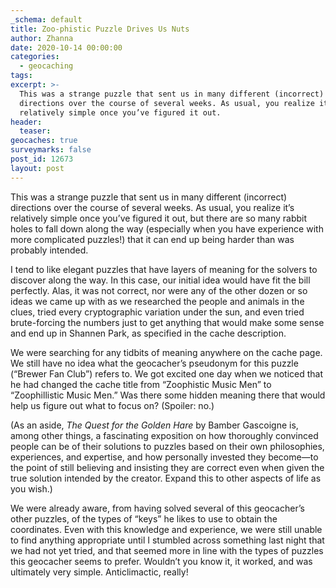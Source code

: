 ```yaml
---
_schema: default
title: Zoo-phistic Puzzle Drives Us Nuts
author: Zhanna
date: 2020-10-14 00:00:00
categories:
  - geocaching
tags:
excerpt: >-
  This was a strange puzzle that sent us in many different (incorrect)
  directions over the course of several weeks. As usual, you realize it’s
  relatively simple once you’ve figured it out.
header:
  teaser:
geocaches: true
surveymarks: false
post_id: 12673
layout: post
---
```


This was a strange puzzle that sent us in many different (incorrect) directions over the course of several weeks. As usual, you realize it’s relatively simple once you’ve figured it out, but there are so many rabbit holes to fall down along the way (especially when you have experience with more complicated puzzles\!) that it can end up being harder than was probably intended.

I tend to like elegant puzzles that have layers of meaning for the solvers to discover along the way. In this case, our initial idea would have fit the bill perfectly. Alas, it was not correct, nor were any of the other dozen or so ideas we came up with as we researched the people and animals in the clues, tried every cryptographic variation under the sun, and even tried brute-forcing the numbers just to get anything that would make some sense and end up in Shannen Park, as specified in the cache description.

We were searching for any tidbits of meaning anywhere on the cache page. We still have no idea what the geocacher’s pseudonym for this puzzle (“Brewer Fan Club”) refers to. We got excited one day when we noticed that he had changed the cache title from “Zoophistic Music Men” to “Zoophillistic Music Men.” Was there some hidden meaning there that would help us figure out what to focus on? (Spoiler: no.)

(As an aside,&nbsp;*The Quest for the Golden Hare*&nbsp;by Bamber Gascoigne is, among other things, a fascinating exposition on how thoroughly convinced people can be of their solutions to puzzles based on their own philosophies, experiences, and expertise, and how personally invested they become—to the point of still believing and insisting they are correct even when given the true solution intended by the creator. Expand this to other aspects of life as you wish.)

We were already aware, from having solved several of this geocacher’s other puzzles, of the types of “keys” he likes to use to obtain the coordinates. Even with this knowledge and experience, we were still unable to find anything appropriate until I stumbled across something last night that we had not yet tried, and that seemed more in line with the types of puzzles this geocacher seems to prefer. Wouldn’t you know it, it worked, and was ultimately very simple. Anticlimactic, really\!
